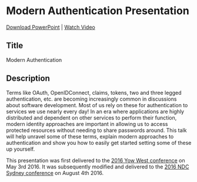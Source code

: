 Modern Authentication Presentation
==================================

[Download PowerPoint](https://github.com/MRCollective/ModernAuthPresentation/raw/master/Presentation.pptx) | [Watch Video](https://vimeo.com/200279525)

Title
-----
Modern Authentication

Description
-----------

Terms like OAuth, OpenIDConnect, claims, tokens, two and three legged authentication, etc. are becoming increasingly common in discussions about software development. Most of us rely on these for authentication to services we use nearly every day! In an era where applications are highly distributed and dependent on other services to perform their function, modern identity approaches are important in allowing us to access protected resources without needing to share passwords around. This talk will help unravel some of these terms, explain modern approaches to authentication and show you how to easily get started setting some of these up yourself.

This presentation was first delivered to the [2016 Yow West conference](https://www.youtube.com/watch?v=t01CXmMRQCM&t=2038s&list=PLIpl4GKFQR6cT9WOLOwvVkMm7UP89-sUX&index=18) on May 3rd 2016. It was subsequently modified and delivered to the [2016 NDC Sydney conference](https://vimeo.com/200279525) on August 4th 2016.
